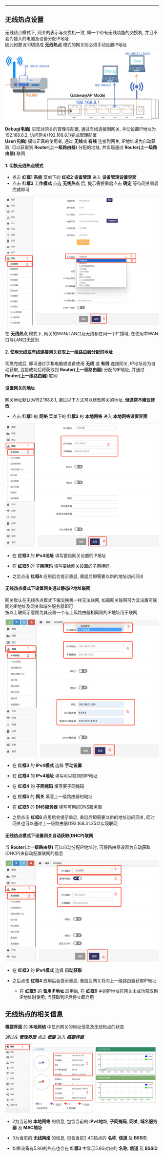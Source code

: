 ***

## 无线热点设置

无线热点模式下, 网关的表示与交换机一致, 即一个带有无线功能的交换机, 并且不会为接入的电脑及设备分配IP地址   
因此如要访问切换成 **无线热点** 模式的网关则必须手动设置IP地址

![avatar](./ap.jpg) 

**Debug(电脑)** 实现对网关的管理与配置, 通过有线连接到网关, 手动设置IP地址为192.168.8.2, 访问网关(192.168.8.1)完成管理配置   
**User(电脑)** 模似正真的使用者, 通过 **无线**或 **有线** 连接到网关, IP地址设为自动获取, 可以获取到 **Router(上一级路由器)** 分配的地址, 并实现通过  **Router(上一级路由器)** 联网   

#### 1. 切换无线热点模式

- 点击 **红框1** **系统** 菜单下的 **红框2** **设备管理** 进入 **设备管理设置界面**   
- 点击 **红框3** **工作模式** 点选 **无线热点** 后, 提示需要重启点击 **确定** 等待网关重启完成即可   

![avatar](./switch_ap_cn.jpg) 

在 **无线热点** 模式下, 网关的WAN/LAN口及无线都在同一个广播域, 在使用中WAN口与LAN口无区别   

#### 2. 使用无线或有线连接网关获取上一级路由器分配的地址

切换完成后, 即可通过手机电脑或设备使用 **无线** 或 **有线** 连接网关, IP地址设为自动获取, 连接成功后将获取到 **Router(上一级路由器)** 分配的IP地址, 并通过  **Router(上一级路由器)** 联网


#### 设置网关的地址

网关地址默认为192.168.8.1, 通过以下方式可以修改网关的地址, **但通常不建议修改**

- 点击 **红框1** 的 **网络** 菜单下的 **红框2** 的 **本地网络** 进入 **本地网络设置界面**

![avatar](./ap_cn.jpg) 


- 在 **红框3** 的 **IPv4地址** 填写要给网关设置的IP地址

- 在 **红框5** 的 **子网掩码** 填写要给网关设置的子网掩码

- 之后点击 **红框4** 应用后会提示重启, 重启后即需要以新的地址访问网关


#### 无线热点模式下设置网关通过静态IP地址联网

网关默认在无线热点模式下像交换机一样无法联网, 如需网关联网可为其设置可联网的IP地址及网关和域名服务器即可   
按以上联网示意图为其设置一个与上级路由器相同段的IP地址用于联网   

![avatar](./ap_static_cn.jpg) 

- 在 **红框3** 的 **IPv4模式** 选择 **手动设置**

- 在 **红框4** 的 **IPv4地址** 填写可以联网的IP地址

- 在 **红框4** 的 **子网掩码** 填写要子网掩码

- 在 **红框5** 的 **网关** 填写上一级路由器的地址

- 在 **红框5** 的 **DNS服务器** 填写可用的DNS服务器

- 之后点击 **红框6** 应用后会提示重启, 重启后即需要以新的地址访问网关, 同时网关也可以通过上一级路由器(192.168.31.254)实现联网


#### 无线热点模式下设置网关自动获取(DHCP)联网

当 **Router(上一级路由器)** 可以自动分配IP地址时, 可将路由器设置为自动获取(DHCP)来自动配置联网的信息

![avatar](./ap_dhcp_cn.jpg) 

- 在 **红框3** 的 **IPv4模式** 选择 **自动获取**

- 之后点击 **红框4** 应用后会提示重启, 重启后网关将向上一级路由器获取IP地址

    - 在 **红框5** 的 **备用IP地址** 启用后, 在 **红框6** 中的IP地址在网关未成功获取到IP地址时使用, 当获取到IP后将立即弃用



## 无线热点的相关信息

**概要界面** 的 **本地网络** 中显示网关的地址信息及无线热点的状态

*通过在 **管理界面** 点击 **概要** 进入 **概要界面***

![avatar](./ap_status_cn.jpg) 

- 2为当前的 **本地网络** 的信息, 包含当前的 **IPv4地址**, **子网掩码**, **网关**, **域名服务器** 及 **MAC地址**

- 3为当前的 **无线网络** 的信息, 包含当前2.4G热点的 **名称**, **信道** 及 **BSSID**, 

- 如果设备有5.8G的热点也会在 **红框3** 中显示5.8G对应的 **名称**, **信道** 及 **BSSID**



